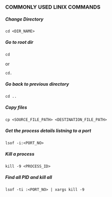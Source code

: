### COMMONLY USED LINIX COMMANDS

##### Change Directory
    cd <DIR_NAME>
##### Go to root dir
    cd
or

    cd.
##### Go back to previous directory
    cd ..
##### Copy files
    cp <SOURCE_FILE_PATH> <DESTINATION_FILE_PATH>
##### Get the process details listning to a port
    lsof -i:<PORT_NO>
##### Kill a process
    kill -9 <PROCESS_ID>
##### Find all PID and kill all

    lsof -ti :<PORT_NO> | xargs kill -9
